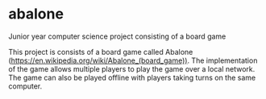# abalone
Junior year computer science project consisting of a board game

This project is consists of a board game called Abalone (https://en.wikipedia.org/wiki/Abalone_(board_game)).
The implementation of the game allows multiple players to play the game over a local network.
The game can also be played offline with players taking turns on the same computer.
